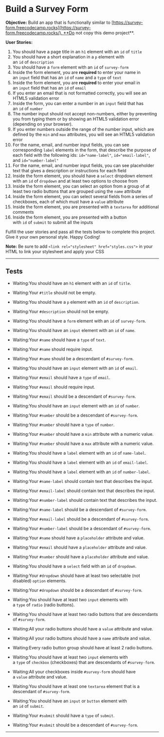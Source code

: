 # Build a Survey Form

**Objective:** Build an app that is functionally similar to [https://survey-form.freecodecamp.rocks](https://survey-form.freecodecamp.rocks/). **Do not copy this demo project**.

**User Stories:**

1. You should have a page title in an `h1` element with an `id` of `title`
2. You should have a short explanation in a `p` element with an `id` of `description`
3. You should have a `form` element with an `id` of `survey-form`
4. Inside the form element, you are **required** to enter your name in an `input` field that has an `id` of `name` and a `type` of `text`
5. Inside the form element, you are **required** to enter your email in an `input` field that has an `id` of `email`
6. If you enter an email that is not formatted correctly, you will see an HTML5 validation error
7. Inside the form, you can enter a number in an `input` field that has an `id` of `number`
8. The number input should not accept non-numbers, either by preventing you from typing them or by showing an HTML5 validation error (depending on your browser).
9. If you enter numbers outside the range of the number input, which are defined by the `min` and `max` attributes, you will see an HTML5 validation error
10. For the name, email, and number input fields, you can see corresponding `label` elements in the form, that describe the purpose of each field with the following ids: `id="name-label"`, `id="email-label"`, and `id="number-label"`
11. For the name, email, and number input fields, you can see placeholder text that gives a description or instructions for each field
12. Inside the form element, you should have a `select` dropdown element with an `id` of `dropdown` and at least two options to choose from
13. Inside the form element, you can select an option from a group of at least two radio buttons that are grouped using the `name` attribute
14. Inside the form element, you can select several fields from a series of checkboxes, each of which must have a `value` attribute
15. Inside the form element, you are presented with a `textarea` for additional comments
16. Inside the form element, you are presented with a button with `id` of `submit` to submit all the inputs

Fulfill the user stories and pass all the tests below to complete this project. Give it your own personal style. Happy Coding!

**Note:** Be sure to add `<link rel="stylesheet" href="styles.css">` in your HTML to link your stylesheet and apply your CSS

---
## Tests

- Waiting:You should have an `h1` element with an `id` of `title`.
    
- Waiting:Your `#title` should not be empty.
    
- Waiting:You should have a `p` element with an `id` of `description`.
    
- Waiting:Your `#description` should not be empty.
    
- Waiting:You should have a `form` element with an `id` of `survey-form`.
    
- Waiting:You should have an `input` element with an `id` of `name`.
    
- Waiting:Your `#name` should have a `type` of `text`.
    
- Waiting:Your `#name` should require input.
    
- Waiting:Your `#name` should be a descendant of `#survey-form`.
    
- Waiting:You should have an `input` element with an `id` of `email`.
    
- Waiting:Your `#email` should have a `type` of `email`.
    
- Waiting:Your `#email` should require input.
    
- Waiting:Your `#email` should be a descendant of `#survey-form`.
    
- Waiting:You should have an `input` element with an `id` of `number`.
    
- Waiting:Your `#number` should be a descendant of `#survey-form`.
    
- Waiting:Your `#number` should have a `type` of `number`.
    
- Waiting:Your `#number` should have a `min` attribute with a numeric value.
    
- Waiting:Your `#number` should have a `max` attribute with a numeric value.
    
- Waiting:You should have a `label` element with an `id` of `name-label`.
    
- Waiting:You should have a `label` element with an `id` of `email-label`.
    
- Waiting:You should have a `label` element with an `id` of `number-label`.
    
- Waiting:Your `#name-label` should contain text that describes the input.
    
- Waiting:Your `#email-label` should contain text that describes the input.
    
- Waiting:Your `#number-label` should contain text that describes the input.
    
- Waiting:Your `#name-label` should be a descendant of `#survey-form`.
    
- Waiting:Your `#email-label` should be a descendant of `#survey-form`.
    
- Waiting:Your `#number-label` should be a descendant of `#survey-form`.
    
- Waiting:Your `#name` should have a `placeholder` attribute and value.
    
- Waiting:Your `#email` should have a `placeholder` attribute and value.
    
- Waiting:Your `#number` should have a `placeholder` attribute and value.
    
- Waiting:You should have a `select` field with an `id` of `dropdown`.
    
- Waiting:Your `#dropdown` should have at least two selectable (not disabled) `option` elements.
    
- Waiting:Your `#dropdown` should be a descendant of `#survey-form`.
    
- Waiting:You should have at least two `input` elements with a `type` of `radio` (radio buttons).
    
- Waiting:You should have at least two radio buttons that are descendants of `#survey-form`.
    
- Waiting:All your radio buttons should have a `value` attribute and value.
    
- Waiting:All your radio buttons should have a `name` attribute and value.
    
- Waiting:Every radio button group should have at least 2 radio buttons.
    
- Waiting:You should have at least two `input` elements with a `type` of `checkbox` (checkboxes) that are descendants of `#survey-form`.
    
- Waiting:All your checkboxes inside `#survey-form` should have a `value` attribute and value.
    
- Waiting:You should have at least one `textarea` element that is a descendant of `#survey-form`.
    
- Waiting:You should have an `input` or `button` element with an `id` of `submit`.
    
- Waiting:Your `#submit` should have a `type` of `submit`.
    
- Waiting:Your `#submit` should be a descendant of `#survey-form`.

---